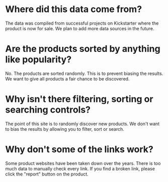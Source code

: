 # Where did this data come from?

The data was compiled from successful projects on Kickstarter where the product is now for sale. We plan to add more data sources in the future.

# Are the products sorted by anything like popularity?

No. The products are sorted randomly. This is to prevent biasing the results. We want to give all products a fair chance to be discovered.

# Why isn't there filtering, sorting or searching controls?

The point of this site is to randomly discover new products. We don't want to bias the results by allowing you to filter, sort or search.

# Why don't some of the links work?

Some product websites have been taken down over the years. There is too much data to manually check every link. If you find a broken link, please click the "report" button on the product.
